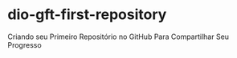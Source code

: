 # dio-gft-first-repository
Criando seu Primeiro Repositório no GitHub Para Compartilhar Seu Progresso
